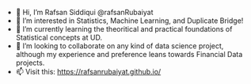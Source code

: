 - 👋 Hi, I’m Rafsan Siddiqui @rafsanRubaiyat 
- 👀 I’m interested in Statistics, Machine Learning, and Duplicate Bridge! 
- 🌱 I’m currently learning the theoritical and practical foundations of Statistical concepts at UD. 
- 💞️ I’m looking to collaborate on any kind of data science project, although my experience and preference leans towards Financial Data projects. 
- 📫 Visit this: https://rafsanrubaiyat.github.io/  
